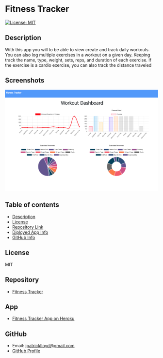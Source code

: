# **Fitness Tracker**
[![License: MIT](https://img.shields.io/badge/License-MIT-yellow.svg)](https://opensource.org/licenses/MIT)
## Description 
With this app you will to be able to view create and track daily workouts. You can also log multiple exercises in a workout on a given day. Keeping track the name, type, weight, sets, reps, and duration of each exercise. If the exercise is a cardio exercise, you can also track the distance traveled
## Screenshots
![fitness](public/assets/fitness.png)

## Table of contents
- [Description](#Description)
- [License](#License)
- [Repository Link](#Repository)
- [Diployed App Info](#App) 
- [GitHub Info](#GitHub) 
## License
MIT
## Repository
- [Fitness Tracker](https://github.com/Meddle74/fitnessTracker)

## App
- [Fitness Tracker App on Heroku](https://meddle74-fitness-tracker.herokuapp.com/)
## GitHub
- Email: jpatricklloyd@gmail.com
- [GitHub Profile](https://github.com/Meddle74)